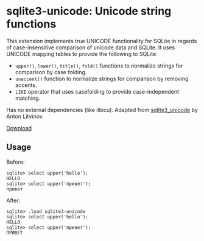 # sqlite3-unicode: Unicode string functions

This extension implements true UNICODE functionality for SQLite in regards of case-insensitive comparison of unicode data and SQLite. It uses UNICODE mapping tables to provide the following to SQLite:

-   `upper()`, `lower()`, `title()`, `fold()` functions to normalize strings for comparison by case folding.
-   `unaccent()` function to normalize strings for comparison by removing accents.
-   `LIKE` operator that uses casefolding to provide case-independent matching.

Has no external dependencies (like libicu). Adapted from [sqlite3_unicode](https://github.com/Zensey/sqlite3_unicode) by Anton Litvinov.

[Download](https://github.com/nalgeon/sqlite-plus/releases/latest)

## Usage

Before:

```
sqlite> select upper('hello');
HELLO
sqlite> select upper('привет');
привет
```

After:

```
sqlite> .load sqlite3-unicode
sqlite> select upper('hello');
HELLO
sqlite> select upper('привет');
ПРИВЕТ
```
